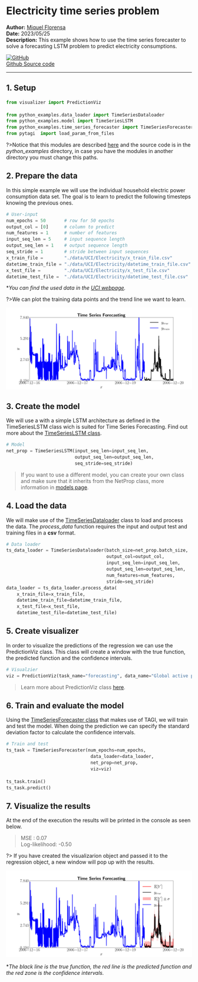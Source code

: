 # Electricity time series problem

**Author:** [Miquel Florensa](https://www.linkedin.com/in/miquel-florensa/)  
**Date:** 2023/05/25  
**Description:** This example shows how to use the time series forecaster to solve a forecasting LSTM problem to predict electricity consumptions.  

<a href="https://github.com/miquelflorensa/miquelflorensa.github.io/blob/main/code/electricity_time_series_runner.py" class="github-link">
  <div class="github-icon-container">
    <img src="../../images/GitHub-Mark.png" alt="GitHub" height="32" width="64">
  </div>
  <div class="github-text-container">
    Github Source code
  </div>
</a>

---

## 1. Setup

```python
from visualizer import PredictionViz

from python_examples.data_loader import TimeSeriesDataloader
from python_examples.model import TimeSeriesLSTM
from python_examples.time_series_forecaster import TimeSeriesForecaster
from pytagi  import load_param_from_files
```

?>Notice that this modules are described [here](modules/modules.md) and the source code is in the *python_examples* directory, in case you have the modules in another directory you must change this paths.

## 2. Prepare the data

In this simple example we will use the individual household electric power consumption data set. The goal is to learn to predict the following timesteps knowing the previous ones.

```python
# User-input
num_epochs = 50       # row for 50 epochs
output_col = [0]      # column to predict
num_features = 1      # number of features
input_seq_len = 5     # input sequence length
output_seq_len = 1    # output sequence length
seq_stride = 1        # stride between input sequences
x_train_file =        "./data/UCI/Electricity/x_train_file.csv"
datetime_train_file = "./data/UCI/Electricity/datetime_train_file.csv"
x_test_file =         "./data/UCI/Electricity/x_test_file.csv"
datetime_test_file =  "./data/UCI/Electricity/datetime_test_file.csv"
```

**You can find the used data in the [UCI webpage](http://archive.ics.uci.edu/ml/datasets/Individual+household+electric+power+consumption).*

?>We can plot the training data points and the trend line we want to learn.

![Electricity LSTM problem data](../../images/electricity_lstm_data.png)

## 3. Create the model

We will use a with a simple LSTM architecture as defined in the TimeSeriesLSTM class wich is suited for Time Series Forecasting. Find out more about the [TimeSeriesLSTM class](modules/models?id=lstm-for-time-series-forecasting).

```python
# Model
net_prop = TimeSeriesLSTM(input_seq_len=input_seq_len,
                          output_seq_len=output_seq_len,
                          seq_stride=seq_stride)
```

> If you want to use a different model, you can create your own class and make sure that it inherits from the NetProp class, more information in [models page](modules/models?id=netprop-class).

## 4. Load the data

We will make use of the [TimeSeriesDataloader](modules/data-loader?id=data-loader) class to load and process the data. The *process_data* function requires the input and output test and training files in a **csv** format.

```python
# Data loader
ts_data_loader = TimeSeriesDataloader(batch_size=net_prop.batch_size,
                                      output_col=output_col,
                                      input_seq_len=input_seq_len,
                                      output_seq_len=output_seq_len,
                                      num_features=num_features,
                                      stride=seq_stride)
data_loader = ts_data_loader.process_data(
    x_train_file=x_train_file,
    datetime_train_file=datetime_train_file,
    x_test_file=x_test_file,
    datetime_test_file=datetime_test_file)
```

## 5. Create visualizer

In order to visualize the predictions of the regression we can use the PredictionViz class. This class will create a window with the true function, the predicted function and the confidence intervals.

```python
# Visualzier
viz = PredictionViz(task_name="forecasting", data_name="Global active power")
```

> Learn more about PredictionViz class [here](https://github.com/lhnguyen102/cuTAGI/blob/main/visualizer.py).

## 6. Train and evaluate the model

Using the [TimeSeriesForecaster class](modules/time-series-forecaster.md) that makes use of TAGI, we will train and test the model. When doing the prediction we can specify the standard deviation factor to calculate the confidence intervals.

```python
# Train and test
ts_task = TimeSeriesForecaster(num_epochs=num_epochs,
                                data_loader=data_loader,
                                net_prop=net_prop,
                                viz=viz)

ts_task.train()
ts_task.predict()
```

## 7. Visualize the results

At the end of the execution the results will be printed in the console as seen below.

> MSE           :  0.07  
> Log-likelihood: -0.50

?> If you have created the visualizarion object and passed it to the regression object, a new window will pop up with the results.

![Electricity LSTM problem data](../../images/electricity_lstm_full.png)

**The black line is the true function, the red line is the predicted function and the red zone is the confidence intervals.*
